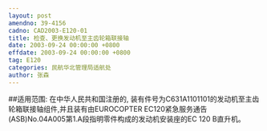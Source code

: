 ```yaml
---
layout: post
amendno: 39-4156
cadno: CAD2003-E120-01
title: 检查、更换发动机至主齿轮箱联接轴
date: 2003-09-24 00:00:00 +0800
effdate: 2003-09-24 00:00:00 +0800
tag: E120
categories: 民航华北管理局适航处
author: 张森
---
```


##适用范围:
在中华人民共和国注册的, 装有件号为C631A1101101的发动机至主齿轮箱联接轴组件,并且装有由EUROCOPTER EC120紧急服务通告(ASB)No.04A005第1.A段指明零件构成的发动机安装座的EC 120 B直升机。

